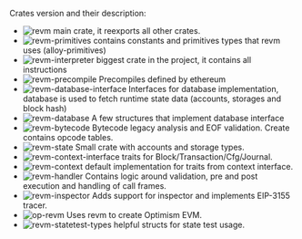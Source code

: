 Crates version and their description:
* ![revm](https://img.shields.io/crates/v/revm?height=50?label=revm) main crate, it reexports all other crates. 
* ![revm-primitives](https://img.shields.io/crates/v/revm-primitives?label=revm-primitives) contains constants and primitives types that revm uses (alloy-primitives)
* ![revm-interpreter](https://img.shields.io/crates/v/revm-interpreter?label=revm-interpreter) biggest crate in the project, it contains all instructions
* ![revm-precompile](https://img.shields.io/crates/v/revm-precompile?label=revm-precompile) Precompiles defined by ethereum
* ![revm-database-interface](https://img.shields.io/crates/v/revm-database-interface?label=revm-database-interface) Interfaces for database implementation, database is used to fetch runtime state data (accounts, storages and block hash) 
* ![revm-database](https://img.shields.io/crates/v/revm-database?label=revm-database) A few structures that implement database interface
* ![revm-bytecode](https://img.shields.io/crates/v/revm-bytecode?label=revm-bytecode) Bytecode legacy analysis and EOF validation. Create contains opcode tables. 
* ![revm-state](https://img.shields.io/crates/v/revm-state?label=revm-state) Small crate with accounts and storage types.
* ![revm-context-interface](https://img.shields.io/crates/v/revm-context-interface?label=revm-context-interface) traits for Block/Transaction/Cfg/Journal.
* ![revm-context](https://img.shields.io/crates/v/revm-context?label=revm-context) default implementation for traits from context interface. 
* ![revm-handler](https://img.shields.io/crates/v/revm-handler?label=revm-handler) Contains logic around validation, pre and post execution and handling of call frames.  
* ![revm-inspector](https://img.shields.io/crates/v/revm-inspector?label=revm-inspector) Adds support for inspector and implements EIP-3155 tracer.
* ![op-revm](https://img.shields.io/crates/v/op-revm?label=op-revm) Uses revm to create Optimism EVM.
* ![revm-statetest-types](https://img.shields.io/crates/v/revm-statetest-types?label=revm-statetest-types) helpful structs for state test usage.
